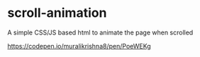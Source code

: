 # scroll-animation
A simple CSS/JS based html to animate the page when scrolled

https://codepen.io/muralikrishna8/pen/PoeWEKg
